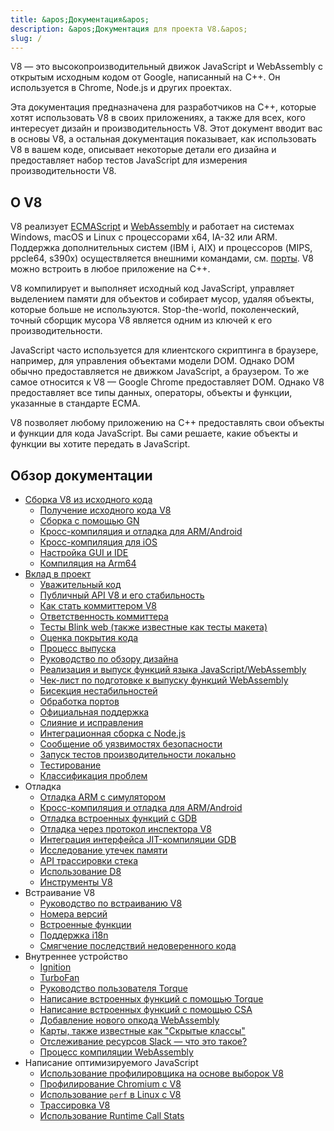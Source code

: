 ```yaml
---
title: &apos;Документация&apos;
description: &apos;Документация для проекта V8.&apos;
slug: /
---
```

V8 — это высокопроизводительный движок JavaScript и WebAssembly с открытым исходным кодом от Google, написанный на C++. Он используется в Chrome, Node.js и других проектах.

Эта документация предназначена для разработчиков на C++, которые хотят использовать V8 в своих приложениях, а также для всех, кого интересует дизайн и производительность V8. Этот документ вводит вас в основы V8, а остальная документация показывает, как использовать V8 в вашем коде, описывает некоторые детали его дизайна и предоставляет набор тестов JavaScript для измерения производительности V8.

## О V8

V8 реализует <a href="https://tc39.es/ecma262/">ECMAScript</a> и <a href="https://webassembly.github.io/spec/core/">WebAssembly</a> и работает на системах Windows, macOS и Linux с процессорами x64, IA-32 или ARM. Поддержка дополнительных систем (IBM i, AIX) и процессоров (MIPS, ppcle64, s390x) осуществляется внешними командами, см. [порты](/ports). V8 можно встроить в любое приложение на C++.

V8 компилирует и выполняет исходный код JavaScript, управляет выделением памяти для объектов и собирает мусор, удаляя объекты, которые больше не используются. Stop-the-world, поколенческий, точный сборщик мусора V8 является одним из ключей к его производительности.

JavaScript часто используется для клиентского скриптинга в браузере, например, для управления объектами модели DOM. Однако DOM обычно предоставляется не движком JavaScript, а браузером. То же самое относится к V8 — Google Chrome предоставляет DOM. Однако V8 предоставляет все типы данных, операторы, объекты и функции, указанные в стандарте ECMA.

V8 позволяет любому приложению на C++ предоставлять свои объекты и функции для кода JavaScript. Вы сами решаете, какие объекты и функции вы хотите передать в JavaScript.

## Обзор документации

- [Сборка V8 из исходного кода](/build)
    - [Получение исходного кода V8](/source-code)
    - [Сборка с помощью GN](/build-gn)
    - [Кросс-компиляция и отладка для ARM/Android](/cross-compile-arm)
    - [Кросс-компиляция для iOS](/cross-compile-ios)
    - [Настройка GUI и IDE](/ide-setup)
    - [Компиляция на Arm64](/compile-arm64)
- [Вклад в проект](/contribute)
    - [Уважительный код](/respectful-code)
    - [Публичный API V8 и его стабильность](/api)
    - [Как стать коммиттером V8](/become-committer)
    - [Ответственность коммиттера](/committer-responsibility)
    - [Тесты Blink web (также известные как тесты макета)](/blink-layout-tests)
    - [Оценка покрытия кода](/evaluate-code-coverage)
    - [Процесс выпуска](/release-process)
    - [Руководство по обзору дизайна](/design-review-guidelines)
    - [Реализация и выпуск функций языка JavaScript/WebAssembly](/feature-launch-process)
    - [Чек-лист по подготовке к выпуску функций WebAssembly](/wasm-shipping-checklist)
    - [Бисекция нестабильностей](/flake-bisect)
    - [Обработка портов](/ports)
    - [Официальная поддержка](/official-support)
    - [Слияние и исправления](/merge-patch)
    - [Интеграционная сборка с Node.js](/node-integration)
    - [Сообщение об уязвимостях безопасности](/security-bugs)
    - [Запуск тестов производительности локально](/benchmarks)
    - [Тестирование](/test)
    - [Классификация проблем](/triage-issues)
- Отладка
    - [Отладка ARM с симулятором](/debug-arm)
    - [Кросс-компиляция и отладка для ARM/Android](/cross-compile-arm)
    - [Отладка встроенных функций с GDB](/gdb)
    - [Отладка через протокол инспектора V8](/inspector)
    - [Интеграция интерфейса JIT-компиляции GDB](/gdb-jit)
    - [Исследование утечек памяти](/memory-leaks)
    - [API трассировки стека](/stack-trace-api)
    - [Использование D8](/d8)
    - [Инструменты V8](https://v8.dev/tools)
- Встраивание V8
    - [Руководство по встраиванию V8](/embed)
    - [Номера версий](/version-numbers)
    - [Встроенные функции](/builtin-functions)
    - [Поддержка i18n](/i18n)
    - [Смягчение последствий недоверенного кода](/untrusted-code-mitigations)
- Внутреннее устройство
    - [Ignition](/ignition)
    - [TurboFan](/turbofan)
    - [Руководство пользователя Torque](/torque)
    - [Написание встроенных функций с помощью Torque](/torque-builtins)
    - [Написание встроенных функций с помощью CSA](/csa-builtins)
    - [Добавление нового опкода WebAssembly](/webassembly-opcode)
    - [Карты, также известные как "Скрытые классы"](/hidden-classes)
    - [Отслеживание ресурсов Slack — что это такое?](/blog/slack-tracking)
    - [Процесс компиляции WebAssembly](/wasm-compilation-pipeline)
- Написание оптимизируемого JavaScript
    - [Использование профилировщика на основе выборок V8](/profile)
    - [Профилирование Chromium с V8](/profile-chromium)
    - [Использование `perf` в Linux с V8](/linux-perf)
    - [Трассировка V8](/trace)
    - [Использование Runtime Call Stats](/rcs)
